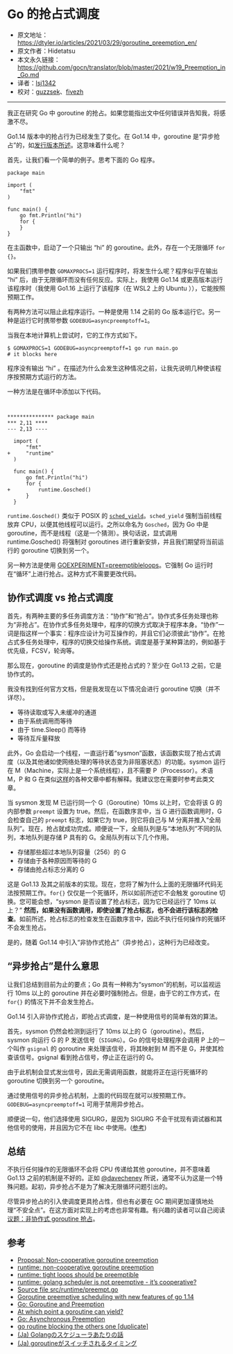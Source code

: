 # Go 的抢占式调度
- 原文地址：https://dtyler.io/articles/2021/03/29/goroutine_preemption_en/
- 原文作者：Hidetatsu
- 本文永久链接：https://github.com/gocn/translator/blob/master/2021/w19_Preemption_in_Go.md
- 译者：[lsj1342](https://github.com/lsj1342)
- 校对：[guzzsek](https://github.com/guzzsek)、[fivezh](https://github.com/fivezh)
* * *

我正在研究 Go 中 goroutine 的抢占。如果您能指出文中任何错误并告知我，将感激不尽。

Go1.14 版本中的抢占行为已经发生了变化。在 Go1.14 中，goroutine 是“异步抢占”的，如[发行版本所述](https://golang.org/doc/go1.14#runtime)。这意味着什么呢？

首先，让我们看一个简单的例子。思考下面的 Go 程序。

```plain
package main

import (
    "fmt"
)

func main() {
    go fmt.Println("hi")
    for {
    }
}

```

在主函数中，启动了一个只输出 “hi” 的 goroutine。此外，存在一个无限循环 `for {}`。

如果我们携带参数 `GOMAXPROCS=1` 运行程序时，将发生什么呢？程序似乎在输出 “hi” 后，由于无限循环而没有任何反应。实际上，我使用 Go1.14 或更高版本运行该程序时（我使用 Go1.16 上运行了该程序（在 WSL2 上的 Ubuntu ）），它能按照预期工作。

有两种方法可以阻止此程序运行。一种是使用 1.14 之前的 Go 版本运行它。另一种是运行它时携带参数 `GODEBUG=asyncpreemptoff=1`。

当我在本地计算机上尝试时，它的工作方式如下。

```plain
$ GOMAXPROCS=1 GODEBUG=asyncpreemptoff=1 go run main.go
# it blocks here
```

程序没有输出 “hi” 。在描述为什么会发生这种情况之前，让我先说明几种使该程序按预期方式运行的方法。

一种方法是在循环中添加以下代码。
```plain


*************** package main
*** 2,11 ****
--- 2,13 ----
  
  import (
      "fmt"
+     "runtime"
  )
  
  func main() {
      go fmt.Println("hi")
      for {
+         runtime.Gosched()
      }
  }

```

`runtime.Gosched()` 类似于 POSIX 的 [`sched_yield`](https://man7.org/linux/man-pages/man2/sched_yield.2.html)。`sched_yield` 强制当前线程放弃 CPU，以便其他线程可以运行。之所以命名为 `Gosched`，因为 Go 中是 goroutine，而不是线程（这是一个猜测）。换句话说，显式调用 runtime.Gosched() 将强制对 goroutines 进行重新安排，并且我们期望将当前运行的 goroutine 切换到另一个。

另一种方法是使用 [GOEXPERIMENT=preemptibleloops](https://github.com/golang/go/blob/87a3ac5f5328ea0a6169cfc44bdb081014fcd3ec/src/cmd/internal/objabi/util.go#L257)。它强制 Go 运行时在“循环”上进行抢占。这种方式不需要更改代码。

## 协作式调度 vs 抢占式调度

首先，有两种主要的多任务调度方法：“协作”和“抢占”。协作式多任务处理也称为“非抢占”。在协作式多任务处理中，程序的切换方式取决于程序本身。“协作”一词是指这样一个事实：程序应设计为可互操作的，并且它们必须彼此“协作”。在抢占式多任务处理中，程序的切换交给操作系统。调度是基于某种算法的，例如基于优先级，FCSV，轮询等。

那么现在，goroutine 的调度是协作式还是抢占式的？至少在 Go1.13 之前，它是协作式的。

我没有找到任何官方文档，但是我发现在以下情况会进行 goroutine 切换（并不详尽）。

-   等待读取或写入未缓冲的通道
-   由于系统调用而等待
-   由于 time.Sleep() 而等待
-   等待互斥量释放

此外，Go 会启动一个线程，一直运行着“sysmon”函数，该函数实现了抢占式调度（以及其他诸如使网络处理的等待状态变为非阻塞状态）的功能。sysmon 运行在 M（Machine，实际上是一个系统线程），且不需要 P（Processor）。术语 M，P 和 G 在类似[这样](https://developpaper.com/gmp-principle-and-scheduling-analysis-of-golang-scheduler/)的各种文章中都有解释。我建议您在需要时参考此类文章。

当 sysmon 发现 M 已运行同一个 G（Goroutine）10ms 以上时，它会将该 G 的内部参数 `preempt` 设置为 true。然后，在函数序言中，当 G 进行函数调用时，G 会检查自己的 `preempt` 标志，如果它为 true，则它将自己与 M 分离并推入“全局队列”。现在，抢占就成功完成。顺便说一下，全局队列是与“本地队列”不同的队列，本地队列是存储 P 具有的 G。全局队列有以下几个作用。

-   存储那些超过本地队列容量（256）的 G
-   存储由于各种原因而等待的 G
-   存储由抢占标志分离的 G

这是 Go1.13 及其之前版本的实现。现在，您将了解为什么上面的无限循环代码无法按预期工作。`for{}` 仅仅是一个死循环，所以如前所述它不会触发 goroutine 切换。您可能会想，“sysmon 是否设置了抢占标志，因为它已经运行了 10ms 以上？” **然而，如果没有函数调用，即使设置了抢占标志，也不会进行该标志的检查**。如前所述，抢占标志的检查发生在函数序言中，因此不执行任何操作的死循环不会发生抢占。

是的，随着 Go1.14 中引入“非协作式抢占”（异步抢占），这种行为已经改变。

## “异步抢占”是什么意思

让我们总结到目前为止的要点；Go 具有一种称为“sysmon”的机制，可以监视运行 10ms 以上的 goroutine 并在必要时强制抢占。但是，由于它的工作方式，在 `for{}` 的情况下并不会发生抢占。

Go1.14 引入非协作式抢占，即抢占式调度，是一种使用信号的简单有效的算法。

首先，sysmon 仍然会检测到运行了 10ms 以上的 G（goroutine）。然后，sysmon 向运行 G 的 P 发送信号（`SIGURG`）。Go 的信号处理程序会调用 P 上的一个叫作 `gsignal` 的 goroutine 来处理该信号，将其映射到 M 而不是 G，并使其检查该信号。gsignal 看到抢占信号，停止正在运行的 G。

由于此机制会显式发出信号，因此无需调用函数，就能将正在运行死循环的 goroutine 切换到另一个 goroutine。

通过使用信号的异步抢占机制，上面的代码现在就可以按预期工作。`GODEBUG=asyncpreemptoff=1` 可用于禁用异步抢占。

顺便说一句，他们选择使用 SIGURG，是因为 SIGURG 不会干扰现有调试器和其他信号的使用，并且因为它不在 libc 中使用。([参考](https://github.com/golang/proposal/blob/master/design/24543-non-cooperative-preemption.md#other-considerations))

## 总结

不执行任何操作的无限循环不会将 CPU 传递给其他 goroutine，并不意味着 Go1.13 之前的机制是不好的。正如 [@davecheney](https://github.com/golang/go/issues/11462#issuecomment-116616022) 所说，通常不认为这是一个特殊问题。起初，异步抢占不是为了解决无限循环问题引出的。

尽管异步抢占的引入使调度更具抢占性，但也有必要在 GC 期间更加谨慎地处理“不安全点”。在这方面对实现上的考虑也非常有趣。有兴趣的读者可以自己阅读[议题：非协作式 goroutine 抢占](https://github.com/golang/proposal/blob/master/design/24543-non-%20cooperative-preemption.md)。

## 参考

-   [Proposal: Non-cooperative goroutine preemption](https://github.com/golang/proposal/blob/master/design/24543-non-cooperative-preemption.md)
-   [runtime: non-cooperative goroutine preemption](https://github.com/golang/go/issues/24543)
-   [runtime: tight loops should be preemptible](https://github.com/golang/go/issues/10958)
-   [runtime: golang scheduler is not preemptive - it’s cooperative?](https://github.com/golang/go/issues/11462)
-   [Source file src/runtime/preempt.go](https://golang.org/src/runtime/preempt.go)
-   [Goroutine preemptive scheduling with new features of go 1.14](https://developpaper.com/goroutine-preemptive-scheduling-with-new-features-of-go-1-14/)
-   [Go: Goroutine and Preemption](https://medium.com/a-journey-with-go/go-goroutine-and-preemption-d6bc2aa2f4b7)
-   [At which point a goroutine can yield?](https://stackoverflow.com/questions/64113394/at-which-point-a-goroutine-can-yield)
-   [Go: Asynchronous Preemption](https://medium.com/a-journey-with-go/go-asynchronous-preemption-b5194227371c)
-   [go routine blocking the others one [duplicate]](https://stackoverflow.com/questions/17953269/go-routine-blocking-the-others-one)
-   [(Ja) Golangのスケジューラあたりの話](https://qiita.com/takc923/items/de68671ea889d8df6904)
-   [(Ja) goroutineがスイッチされるタイミング](https://qiita.com/umisama/items/93333ffe4d9fc7e4ba1f)


